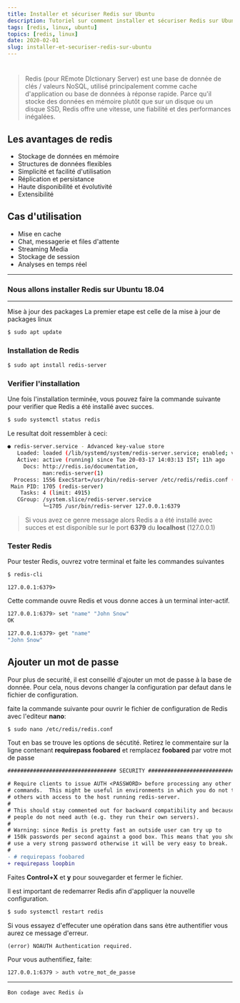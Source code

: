 ```yaml
---
title: Installer et sécuriser Redis sur Ubuntu
description: Tutoriel sur comment installer et sécuriser Redis sur Ubuntu
tags: [redis, linux, ubuntu]
topics: [redis, linux]
date: 2020-02-01
slug: installer-et-securiser-redis-sur-ubuntu
---
```


#

> Redis (pour REmote DIctionary Server) est une base de donnée de clés / valeurs NoSQL, utilisé principalement comme cache d'application ou base de données à réponse rapide. Parce qu'il stocke des données en mémoire plutôt que sur un disque ou un disque SSD, Redis offre une vitesse, une fiabilité et des performances inégalées.

## Les avantages de redis

- Stockage de données en mémoire
- Structures de données flexibles
- Simplicité et facilité d'utilisation
- Réplication et persistance
- Haute disponibilité et évolutivité
- Extensibilité

## Cas d'utilisation

- Mise en cache
- Chat, messagerie et files d'attente
- Streaming Media
- Stockage de session
- Analyses en temps réel

---

### Nous allons installer Redis sur Ubuntu 18.04

---

Mise à jour des packages
La premier etape est celle de la mise à jour de packages linux

```bash
$ sudo apt update
```

### Installation de Redis

```bash
$ sudo apt install redis-server
```

### Verifier l'installation

Une fois l'installation terminée, vous pouvez faire la commande suivante pour verifier que Redis a été installé avec succes.

```bash
$ sudo systemctl status redis
```

Le resultat doit ressembler à ceci:

```bash
● redis-server.service - Advanced key-value store
   Loaded: loaded (/lib/systemd/system/redis-server.service; enabled; vendor preset: enabled)
   Active: active (running) since Tue 20-03-17 14:03:13 IST; 11h ago
     Docs: http://redis.io/documentation,
           man:redis-server(1)
  Process: 1556 ExecStart=/usr/bin/redis-server /etc/redis/redis.conf (code=exited, status=0/SUCCESS)
 Main PID: 1705 (redis-server)
    Tasks: 4 (limit: 4915)
   CGroup: /system.slice/redis-server.service
           └─1705 /usr/bin/redis-server 127.0.0.1:6379
```

> Si vous avez ce genre message alors Redis a a été installé avec succes et est disponible sur le port **6379** du **localhost** (127.0.0.1)

### Tester Redis

Pour tester Redis, ouvrez votre terminal et faite les commandes suivantes

```bash
$ redis-cli
```

```[output]
127.0.0.1:6379>
```

Cette commande ouvre Redis et vous donne acces à un terminal inter-actif.

```bash
127.0.0.1:6379> set "name" "John Snow"
OK
```

```bash
127.0.0.1:6379> get "name"
"John Snow"
```

## Ajouter un mot de passe

Pour plus de securité, il est conseillé d'ajouter un mot de passe à la base de donnée.
Pour cela, nous devons changer la configuration par defaut dans le fichier de configuration.

faite la commande suivante pour ouvrir le fichier de configuration de Redis avec l'editeur **nano**:

```bash
$ sudo nano /etc/redis/redis.conf
```

Tout en bas se trouve les options de sécutité.
Retirez le commentaire sur la ligne contenant **requirepass foobared** et remplacez **foobared** par votre mot de passe

```diff
################################## SECURITY ###################################

# Require clients to issue AUTH <PASSWORD> before processing any other
# commands.  This might be useful in environments in which you do not trust
# others with access to the host running redis-server.
#
# This should stay commented out for backward compatibility and because most
# people do not need auth (e.g. they run their own servers).
#
# Warning: since Redis is pretty fast an outside user can try up to
# 150k passwords per second against a good box. This means that you should
# use a very strong password otherwise it will be very easy to break.
#
- # requirepass foobared
+ requirepass loopbin

```

Faites **Control+X** et **y** pour souvegarder et fermer le fichier.

Il est important de redemarrer Redis afin d'appliquer la nouvelle configuration.

```bash
$ sudo systemctl restart redis
```

Si vous essayez d'effecuter une opération dans sans ètre authentifier vous aurez ce message d'erreur.

```
(error) NOAUTH Authentication required.
```

Pour vous authentifiez, faite:

```bash
127.0.0.1:6379 > auth votre_mot_de_passe
```

---

`Bon codage avec Redis 👍`

